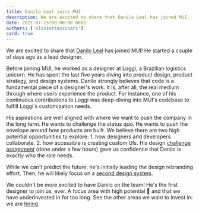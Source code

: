 ```yaml
---
title: Danilo Leal joins MUI
description: We are excited to share that Danilo Leal has joined MUI.
date: 2021-07-15T00:00:00.000Z
authors: ['oliviertassinari']
card: true
---
```


We are excited to share that [Danilo Leal](https://daniloleal.co/) has joined MUI!
He started a couple of days ago as a lead designer.

Before joining MUI, he worked as a designer at Loggi, a Brazilian logistics unicorn.
He has spent the last five years diving into product design, product strategy, and design systems.
Danilo strongly believes that code is a fundamental piece of a designer's work. It is, after all, the real medium through where users experience the product.
For instance, one of his continuous contributions to Loggi was deep-diving into MUI's codebase to fulfill Loggi's customization needs.

His aspirations are well aligned with where we want to push the company in the long term.
He wants to challenge the status quo.
He wants to push the envelope around how products are built.
We believe there are two high potential opportunities to explore: 1. how designers and developers collaborate, 2. how accessible is creating custom UIs.
His design [challenge assignment](https://www.figma.com/file/UPgXH2mdWqV8QzAuN5VM37/Danilo-assignment) (done under a few hours) gave us confidence that Danilo is exactly who the role needs.

While we can't predict the future, he's initially leading the design rebranding effort.
Then, he will likely focus on a [second design system](https://github.com/mui-org/material-ui/issues/22485).

We couldn't be more excited to have Danilo on the team! He's the first designer to join us, ever.
A focus area with high potential 🌈 and that we have underinvested in for too long.
See the other areas we want to invest in: we are [hiring](/company/careers/#open-roles).
